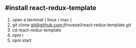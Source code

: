 #install react-redux-template
------------------------------

1. open a terminal ( linux / mac )
2. git clone git@github.com:jfroussel/react-redux-template.git
3. cd react-redux-template
4. npm i
5. npm start





